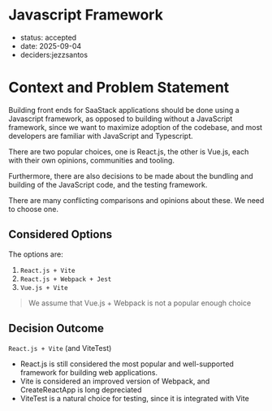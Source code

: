 # Javascript Framework

* status: accepted
* date: 2025-09-04
* deciders:jezzsantos

# Context and Problem Statement

Building front ends for SaaStack applications should be done using a Javascript framework, as opposed to building without a JavaScript framework, since we want to maximize adoption of the codebase, and most developers are familiar with JavaScript and Typescript.

There are two popular choices, one is React.js, the other is Vue.js, each with their own opinions, communities and tooling.

Furthermore, there are also decisions to be made about the bundling and building of the JavaScript code, and the testing framework.

There are many conflicting comparisons and opinions about these. We need to choose one.

## Considered Options

The options are:
1. `React.js + Vite`
2. `React.js + Webpack + Jest`
3. `Vue.js + Vite`

>We assume that Vue.js + Webpack is not a popular enough choice

## Decision Outcome

`React.js + Vite` (and ViteTest)
- React.js is still considered the most popular and well-supported framework for building web applications.
- Vite is considered an improved version of Webpack, and CreateReactApp is long depreciated
- ViteTest is a natural choice for testing, since it is integrated with Vite